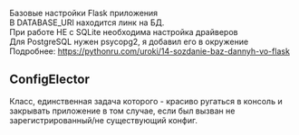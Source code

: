 Базовые настройки Flask приложения \
В DATABASE_URI находится линк на БД. \
При работе НЕ с SQLite необходима настройка драйверов \
Для PostgreSQL нужен psycopg2, я добавил его в окружение \
Подробнее: https://pythonru.com/uroki/14-sozdanie-baz-dannyh-vo-flask

## ConfigElector

Класс, единственная задача которого - красиво ругаться в консоль и закрывать приложение в том случае, если был вызван не зарегистрированный/не существующий конфиг.
